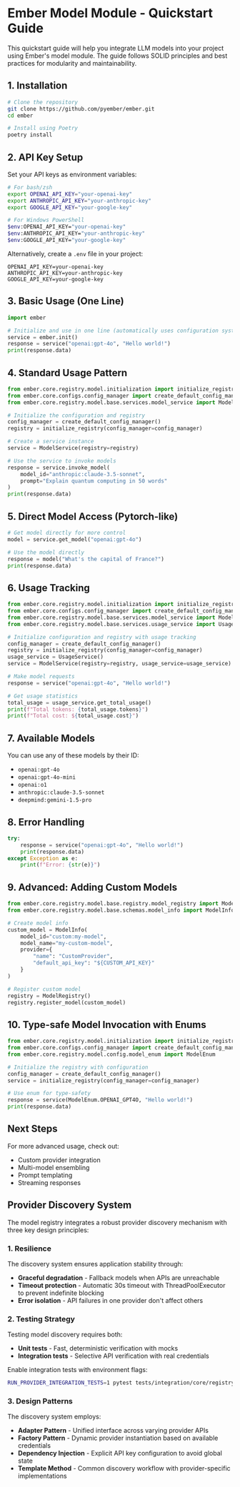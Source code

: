 # Ember Model Module - Quickstart Guide

This quickstart guide will help you integrate LLM models into your project using Ember's model module. The guide follows SOLID principles and best practices for modularity and maintainability.

## 1. Installation

```bash
# Clone the repository
git clone https://github.com/pyember/ember.git
cd ember

# Install using Poetry
poetry install
```

## 2. API Key Setup

Set your API keys as environment variables:

```bash
# For bash/zsh
export OPENAI_API_KEY="your-openai-key"
export ANTHROPIC_API_KEY="your-anthropic-key"
export GOOGLE_API_KEY="your-google-key"

# For Windows PowerShell
$env:OPENAI_API_KEY="your-openai-key"
$env:ANTHROPIC_API_KEY="your-anthropic-key"
$env:GOOGLE_API_KEY="your-google-key"
```

Alternatively, create a `.env` file in your project:

```env
OPENAI_API_KEY=your-openai-key
ANTHROPIC_API_KEY=your-anthropic-key
GOOGLE_API_KEY=your-google-key
```

## 3. Basic Usage (One Line)

```python
import ember

# Initialize and use in one line (automatically uses configuration system)
service = ember.init()
response = service("openai:gpt-4o", "Hello world!")
print(response.data)
```

## 4. Standard Usage Pattern

```python
from ember.core.registry.model.initialization import initialize_registry
from ember.core.configs.config_manager import create_default_config_manager
from ember.core.registry.model.base.services.model_service import ModelService

# Initialize the configuration and registry
config_manager = create_default_config_manager()
registry = initialize_registry(config_manager=config_manager)

# Create a service instance
service = ModelService(registry=registry)

# Use the service to invoke models
response = service.invoke_model(
    model_id="anthropic:claude-3.5-sonnet", 
    prompt="Explain quantum computing in 50 words"
)
print(response.data)
```

## 5. Direct Model Access (Pytorch-like)

```python
# Get model directly for more control
model = service.get_model("openai:gpt-4o")

# Use the model directly
response = model("What's the capital of France?")
print(response.data)
```

## 6. Usage Tracking

```python
from ember.core.registry.model.initialization import initialize_registry
from ember.core.configs.config_manager import create_default_config_manager
from ember.core.registry.model.base.services.model_service import ModelService
from ember.core.registry.model.base.services.usage_service import UsageService

# Initialize configuration and registry with usage tracking
config_manager = create_default_config_manager()
registry = initialize_registry(config_manager=config_manager)
usage_service = UsageService()
service = ModelService(registry=registry, usage_service=usage_service)

# Make model requests
response = service("openai:gpt-4o", "Hello world!")

# Get usage statistics
total_usage = usage_service.get_total_usage()
print(f"Total tokens: {total_usage.tokens}")
print(f"Total cost: ${total_usage.cost}")
```

## 7. Available Models

You can use any of these models by their ID:

- `openai:gpt-4o`
- `openai:gpt-4o-mini`
- `openai:o1`
- `anthropic:claude-3.5-sonnet`
- `deepmind:gemini-1.5-pro`

## 8. Error Handling

```python
try:
    response = service("openai:gpt-4o", "Hello world!")
    print(response.data)
except Exception as e:
    print(f"Error: {str(e)}")
```

## 9. Advanced: Adding Custom Models

```python
from ember.core.registry.model.base.registry.model_registry import ModelRegistry
from ember.core.registry.model.base.schemas.model_info import ModelInfo

# Create model info
custom_model = ModelInfo(
    model_id="custom:my-model",
    model_name="my-custom-model",
    provider={
        "name": "CustomProvider",
        "default_api_key": "${CUSTOM_API_KEY}"
    }
)

# Register custom model
registry = ModelRegistry()
registry.register_model(custom_model)
```

## 10. Type-safe Model Invocation with Enums

```python
from ember.core.registry.model.initialization import initialize_registry  
from ember.core.configs.config_manager import create_default_config_manager
from ember.core.registry.model.config.model_enum import ModelEnum

# Initialize the registry with configuration
config_manager = create_default_config_manager()
service = initialize_registry(config_manager=config_manager)

# Use enum for type-safety
response = service(ModelEnum.OPENAI_GPT4O, "Hello world!")
print(response.data)
```

## Next Steps

For more advanced usage, check out:
- Custom provider integration
- Multi-model ensembling
- Prompt templating
- Streaming responses

## Provider Discovery System

The model registry integrates a robust provider discovery mechanism with three key design principles:

### 1. Resilience

The discovery system ensures application stability through:
- **Graceful degradation** - Fallback models when APIs are unreachable
- **Timeout protection** - Automatic 30s timeout with ThreadPoolExecutor to prevent indefinite blocking
- **Error isolation** - API failures in one provider don't affect others

### 2. Testing Strategy

Testing model discovery requires both:
- **Unit tests** - Fast, deterministic verification with mocks
- **Integration tests** - Selective API verification with real credentials

Enable integration tests with environment flags:
```bash
RUN_PROVIDER_INTEGRATION_TESTS=1 pytest tests/integration/core/registry/test_provider_discovery.py -v
```

### 3. Design Patterns

The discovery system employs:
- **Adapter Pattern** - Unified interface across varying provider APIs
- **Factory Pattern** - Dynamic provider instantiation based on available credentials
- **Dependency Injection** - Explicit API key configuration to avoid global state
- **Template Method** - Common discovery workflow with provider-specific implementations